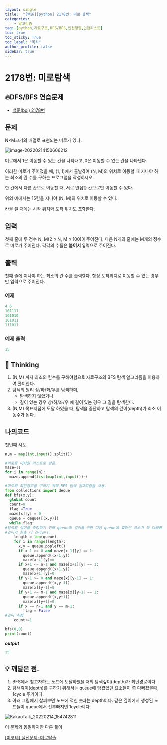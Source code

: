 ```yaml
---
layout: single
title:  "[백준][python] 2178번: 미로 탐색"
categories: 
    - 알고리즘
tag: [python,자료구조,DFS/BFS,인접행렬,인접리스트]
toc: true
toc_sticky: True
toc_label: "목차"
author_profile: false
sidebar: true
---
```


# 2178번: 미로탐색

## 🔥DFS/BFS 연습문제 

* [백준(boj) 2178번](https://www.acmicpc.net/problem/2178)

## 문제

N×M크기의 배열로 표현되는 미로가 있다.

![image-20220214150606212]({{geunskoo.github.io}}/images/2022-02-14-boj-2178/image-20220214150606212.png)

미로에서 1은 이동할 수 있는 칸을 나타내고, 0은 이동할 수 없는 칸을 나타낸다. 

이러한 미로가 주어졌을 때, (1, 1)에서 출발하여 (N, M)의 위치로 이동할 때 지나야 하는 최소의 칸 수를 구하는 프로그램을 작성하시오. 

한 칸에서 다른 칸으로 이동할 때, 서로 인접한 칸으로만 이동할 수 있다.

위의 예에서는 15칸을 지나야 (N, M)의 위치로 이동할 수 있다. 

칸을 셀 때에는 시작 위치와 도착 위치도 포함한다.

## 입력

첫째 줄에 두 정수 N, M(2 ≤ N, M ≤ 100)이 주어진다. 다음 N개의 줄에는 M개의 정수로 미로가 주어진다. 각각의 수들은 **붙어서** 입력으로 주어진다.

## 출력

첫째 줄에 지나야 하는 최소의 칸 수를 출력한다. 항상 도착위치로 이동할 수 있는 경우만 입력으로 주어진다.

### 예제

```python
4 6
101111
101010
101011
111011
```

### 예제 출력

```python
15
```



## 🌝 Thinking

1. (N,M) 까지 최소의 칸수를 구해야함으로 자료구조의 BFS 탐색 알고리즘을 이용하여 풀이한다.
2. 탐색의 원리 상/하/좌/우를 탐색하며,
   + 탐색하지 않았거나
   + 길이 있는 경우 상/하/좌/우 에 길이 있는 경우 그 길을 탐색한다.
3.  (N,M) 목표지점에 도달 하였을 때, 탐색을 중단하고 탐색의 깊이(depth)가 최소 이동수가 된다.



## 나의코드

첫번째 시도

```python
n,m = map(int,input().split())

#미로를 이차원 리스트로 받음.
maze=[]
for i in range(n):
  maze.append(list(map(int,input())))

#미로의 최단경로를 구하기 위해 BFS 탐색 알고리즘을 사용.
from collections import deque
def bfs(x,y):
  global count
  count=0
  flag =True
  maze[x][y] = 0
  queue = deque([(x,y)])
  while flag:
#탐색의 깊이를 측정하기 위해 queue의 길이를 구한 다음 queue에 있었던 요소가 쭉 다빠졌을 때
#깊이가 한층 더 깊어진다.
    length = len(queue)
    for i in range(length):
      x,y = queue.popleft()
      if x-1 >= 0 and maze[x-1][y] == 1:
        queue.append((x-1,y))
        maze[x-1][y]=0
      if x+1 <= n-1 and maze[x+1][y] == 1: 
        queue.append((x+1,y))
        maze[x+1][y]=0
      if y-1 >= 0 and maze[x][y-1] == 1:
        queue.append((x,y-1))
        maze[x][y-1]=0
      if y+1 <= m-1 and maze[x][y+1] == 1:
        queue.append((x,y+1))
        maze[x][y+1]=0
      if x == n-1 and y == m-1:
        flag = False
#깊이 측정 
    count+=1

bfs(0,0)
print(count)
```

***output***

```python
15
```


## 💡 깨달은 점.

1. BFS에서 찾고자하는 노드에 도달하였을 때의 탐색깊이(depth)가 최단경로이다.
1. 탐색깊이(depth)를 구하기 위해서는 queue에 담겼었던 요소들이 쭉 다빠졌을때, 1cycle 주기이다.
1. 아래 그림에서 살펴보면 노드에 적힌 숫자는 depth이다. 같은 깊이에서 생성된 노드들이 queue에서 전부빠지면 1cycle이다.

![KakaoTalk_20220214_154742811]({{geunskoo.github.io}}/images/2022-02-14-boj-2178/KakaoTalk_20220214_154742811.jpg)

이 문제와 동일하지만 다른 풀이

[[이코테] 실전문제: 미로탈출](https://geunskoo.github.io/dfs/bfs/maze/)
